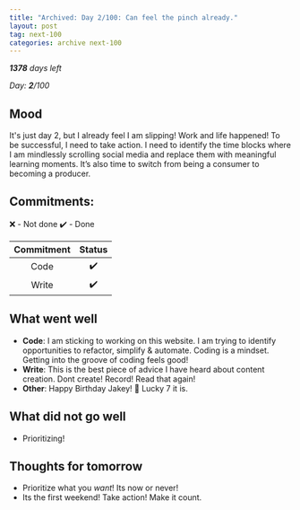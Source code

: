 ```yaml
---
title: "Archived: Day 2/100: Can feel the pinch already."
layout: post
tag: next-100
categories: archive next-100
---
```

***1378** days left*

*Day: **2**/100*

## Mood
It's just day 2, but I already feel I am slipping! Work and life happened! To be successful, I need to take action. I need to identify the time blocks where I am mindlessly scrolling social media and replace them with meaningful learning moments. It’s also time to switch from being a consumer to becoming a producer.  

## Commitments:

❌ - Not done ✔️ - Done

|Commitment | Status |
| :--: | :--: |
| Code | ✔️ |
| Write | ✔️ |

## What went well
- **Code**: I am sticking to working on this website. I am trying to identify opportunities to refactor, simplify & automate. Coding is a mindset. Getting into the groove of coding feels good! 
- **Write**: This is the best piece of advice I have heard about content creation. Dont create! Record! Read that again! 
- **Other**: Happy Birthday Jakey! 🎂 Lucky 7 it is. 

## What did not go well
- Prioritizing! 

## Thoughts for tomorrow
- Prioritize what you *want*! Its now or never!
- Its the first weekend! Take action! Make it count. 